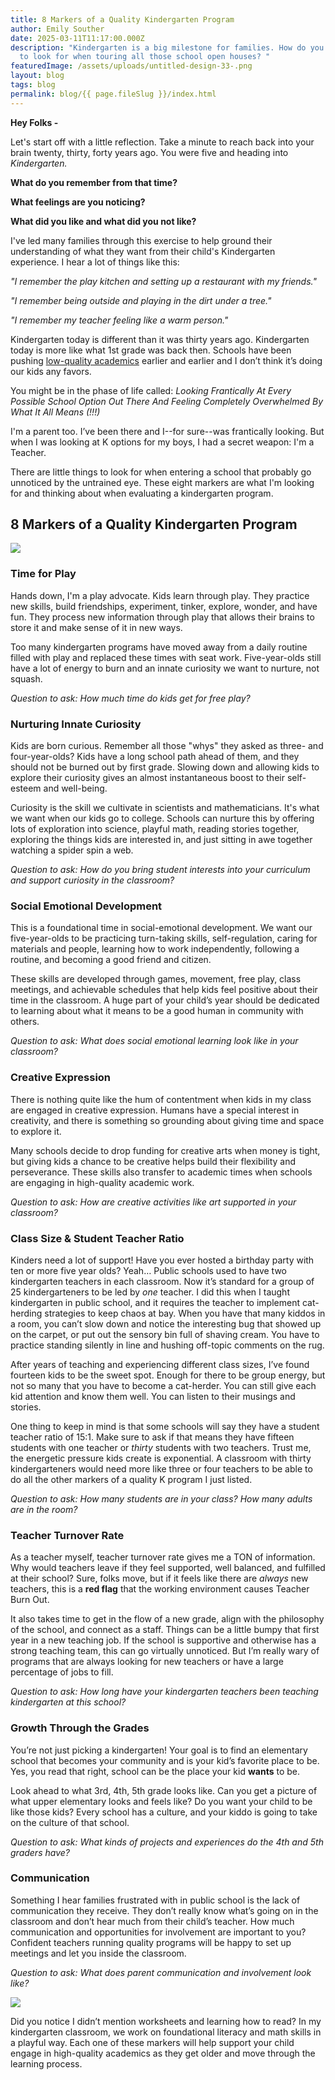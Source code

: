 ```yaml
---
title: 8 Markers of a Quality Kindergarten Program
author: Emily Souther
date: 2025-03-11T11:17:00.000Z
description: "Kindergarten is a big milestone for families. How do you know what
  to look for when touring all those school open houses? "
featuredImage: /assets/uploads/untitled-design-33-.png
layout: blog
tags: blog
permalink: blog/{{ page.fileSlug }}/index.html
---
```


**Hey Folks -**

Let's start off with a little reflection. Take a minute to reach back into your brain twenty, thirty, forty years ago. You were five and heading into _Kindergarten._

**What do you remember from that time?**

**What feelings are you noticing?**

**What did you like and what did you not like?**

I've led many families through this exercise to help ground their understanding of what they want from their child's Kindergarten experience. I hear a lot of things like this:

_"I remember the play kitchen and setting up a restaurant with my friends."_

_"I remember being outside and playing in the dirt under a tree."_

_"I remember my teacher feeling like a warm person."_

Kindergarten today is different than it was thirty years ago. Kindergarten today is more like what 1st grade was back then. Schools have been pushing [low-quality academics](https://osoberry.school/blog/2025-03-13_high-quality-vs-low-quality-academics/) earlier and earlier and I don’t think it’s doing our kids any favors.

You might be in the phase of life called: _Looking Frantically At Every Possible School Option Out There And Feeling Completely Overwhelmed By What It All Means (!!!)_

I'm a parent too. I’ve been there and I--for sure--was frantically looking. But when I was looking at K options for my boys, I had a secret weapon: I'm a Teacher.

There are little things to look for when entering a school that probably go unnoticed by the untrained eye. These eight markers are what I'm looking for and thinking about when evaluating a kindergarten program.

## 8 Markers of a Quality Kindergarten Program

![](/assets/uploads/photobanner-1-.png)

### **Time for Play**

Hands down, I'm a play advocate. Kids learn through play. They practice new skills, build friendships, experiment, tinker, explore, wonder, and have fun. They process new information through play that allows their brains to store it and make sense of it in new ways.

Too many kindergarten programs have moved away from a daily routine filled with play and replaced these times with seat work. Five-year-olds still have a lot of energy to burn and an innate curiosity we want to nurture, not squash.

_Question to ask: How much time do kids get for free play?_

### **Nurturing Innate Curiosity**

Kids are born curious. Remember all those "whys" they asked as three- and four-year-olds? Kids have a long school path ahead of them, and they should not be burned out by first grade. Slowing down and allowing kids to explore their curiosity gives an almost instantaneous boost to their self-esteem and well-being.

Curiosity is the skill we cultivate in scientists and mathematicians. It's what we want when our kids go to college. Schools can nurture this by offering lots of exploration into science, playful math, reading stories together, exploring the things kids are interested in, and just sitting in awe together watching a spider spin a web.

_Question to ask: How do you bring student interests into your curriculum and support curiosity in the classroom?_

### **Social Emotional Development**

This is a foundational time in social-emotional development. We want our five-year-olds to be practicing turn-taking skills, self-regulation, caring for materials and people, learning how to work independently, following a routine, and becoming a good friend and citizen.

These skills are developed through games, movement, free play, class meetings, and achievable schedules that help kids feel positive about their time in the classroom. A huge part of your child’s year should be dedicated to learning about what it means to be a good human in community with others.

_Question to ask: What does social emotional learning look like in your classroom?_

### **Creative Expression**

There is nothing quite like the hum of contentment when kids in my class are engaged in creative expression. Humans have a special interest in creativity, and there is something so grounding about giving time and space to explore it.

Many schools decide to drop funding for creative arts when money is tight, but giving kids a chance to be creative helps build their flexibility and perseverance. These skills also transfer to academic times when schools are engaging in high-quality academic work.

_Question to ask: How are creative activities like art supported in your classroom?_

### **Class Size & Student Teacher Ratio**

Kinders need a lot of support! Have you ever hosted a birthday party with ten or more five year olds? Yeah… Public schools used to have two kindergarten teachers in each classroom. Now it’s standard for a group of 25 kindergarteners to be led by _one_ teacher. I did this when I taught kindergarten in public school, and it requires the teacher to implement cat-herding strategies to keep chaos at bay. When you have that many kiddos in a room, you can’t slow down and notice the interesting bug that showed up on the carpet, or put out the sensory bin full of shaving cream. You have to practice standing silently in line and hushing off-topic comments on the rug.

After years of teaching and experiencing different class sizes, I’ve found fourteen kids to be the sweet spot. Enough for there to be group energy, but not so many that you have to become a cat-herder. You can still give each kid attention and know them well. You can listen to their musings and stories.

One thing to keep in mind is that some schools will say they have a student teacher ratio of 15:1. Make sure to ask if that means they have fifteen students with one teacher or _thirty_ students with two teachers. Trust me, the energetic pressure kids create is exponential. A classroom with thirty kindergarteners would need more like three or four teachers to be able to do all the other markers of a quality K program I just listed.

_Question to ask: How many students are in your class? How many adults are in the room?_

### **Teacher Turnover Rate**

As a teacher myself, teacher turnover rate gives me a TON of information. Why would teachers leave if they feel supported, well balanced, and fulfilled at their school? Sure, folks move, but if it feels like there are _always_ new teachers, this is a **red flag** that the working environment causes Teacher Burn Out.

It also takes time to get in the flow of a new grade, align with the philosophy of the school, and connect as a staff. Things can be a little bumpy that first year in a new teaching job. If the school is supportive and otherwise has a strong teaching team, this can go virtually unnoticed. But I’m really wary of programs that are always looking for new teachers or have a large percentage of jobs to fill.

_Question to ask: How long have your kindergarten teachers been teaching kindergarten at this school?_

### **Growth Through the Grades**

You’re not just picking a kindergarten! Your goal is to find an elementary school that becomes your community and is your kid’s favorite place to be. Yes, you read that right, school can be the place your kid **wants** to be.

Look ahead to what 3rd, 4th, 5th grade looks like. Can you get a picture of what upper elementary looks and feels like? Do you want your child to be like those kids? Every school has a culture, and your kiddo is going to take on the culture of that school.

_Question to ask: What kinds of projects and experiences do the 4th and 5th graders have?_

### **Communication**

Something I hear families frustrated with in public school is the lack of communication they receive. They don’t really know what’s going on in the classroom and don’t hear much from their child’s teacher. How much communication and opportunities for involvement are important to you? Confident teachers running quality programs will be happy to set up meetings and let you inside the classroom.

_Question to ask: What does parent communication and involvement look like?_

![](/assets/uploads/copy-of-photobanner.png)

Did you notice I didn’t mention worksheets and learning how to read? In my kindergarten classroom, we work on foundational literacy and math skills in a playful way. Each one of these markers will help support your child engage in high-quality academics as they get older and move through the learning process.
